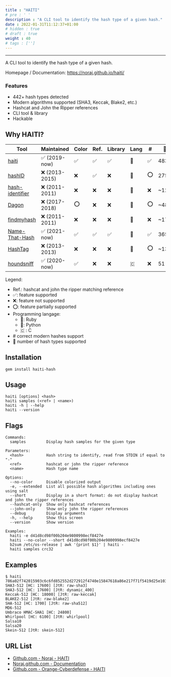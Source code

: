 ```yaml
---
title : "HAITI"
# pre : ' '
description : "A CLI tool to identify the hash type of a given hash."
date : 2022-01-31T11:12:37+01:00
# hidden : true
# draft : true
weight : 40
# tags : ['']
---
```


---

A CLI tool to identify the hash type of a given hash.

Homepage / Documentation: <https://noraj.github.io/haiti/>

### Features

- 442+ hash types detected
- Modern algorithms supported (SHA3, Keccak, Blake2, etc.)
- Hashcat and John the Ripper references
- CLI tool & library
- Hackable

## Why HAITI?

| Tool                                                                  | Maintained    | Color | Ref. | Library | Lang | #   | 🔢    |
| --------------------------------------------------------------------- | ------------- | ----- | ---- | ------- | ---- | --- | ---- |
| [haiti](https://github.com/noraj/haiti)                               | ✅ (2019-now)  | ✅     | ✅    | ✅       | 💎    | ✅   | 483+ |
| [hashID](https://github.com/psypanda/hashID)                          | ❌ (2013-2015) | ❌     | ✅    | ❌       | 🐍    | ⭕️   | 275  |
| [hash-identifier](https://code.google.com/archive/p/hash-identifier/) | ❌ (2011-2011) | ❌     | ❌    | ❌       | 🐍    | ❌   | ~126 |
| [Dagon](https://github.com/Ekultek/Dagon)                             | ❌ (2017-2018) | ⭕️     | ❌    | ❌       | 🐍    | ⭕️   | ~48  |
| [findmyhash](https://code.google.com/archive/p/findmyhash)            | ❌ (2011-2011) | ❌     | ❌    | ❌       | 🐍    | ❌   | ~17  |
| [Name-That-Hash](https://github.com/HashPals/Name-That-Hash)          | ✅ (2021-now)  | ✅     | ✅    | ✅       | 🐍    | ✅   | 365  |
| [HashTag](https://github.com/SmeegeSec/HashTag)                       | ❌ (2013-2013) | ❌     | ❌    | ❌       | 🐍    | ⭕   | ~137 |
| [houndsniff](https://github.com/MichaelDim02/houndsniff)              | ✅ (2020-now)  | ✅     | ❌    | ❌       | 🇨    | ❌   | 51   |

Legend:

- Ref.: hashcat and john the ripper matching reference
- ✅: feature supported
- ❌: feature not supported
- ⭕️: feature partially supported
- Programming langage:
  - 💎: Ruby
  - 🐍: Python
  - 🇨 : C
- \# correct modern hashes support
- 🔢 number of hash types supported

## Installation

```plain
gem install haiti-hash
```

## Usage

```plain
haiti [options] <hash>
haiti samples (<ref> | <name>)
haiti -h | --help
haiti --version
```

## Flags

```plain
Commands:
  samples         Display hash samples for the given type

Parameters:
  <hash>          Hash string to identify, read from STDIN if equal to "-"
  <ref>           hashcat or john the ripper reference
  <name>          Hash type name

Options:
  --no-color      Disable colorized output
  -e, --extended  List all possible hash algorithms including ones using salt
  --short         Display in a short format: do not display hashcat and john the ripper references
  --hashcat-only  Show only hashcat references
  --john-only     Show only john the ripper references
  --debug         Display arguments
  -h, --help      Show this screen
  --version       Show version

Examples:
  haiti -e d41d8cd98f00b204e9800998ecf8427e
  haiti --no-color --short d41d8cd98f00b204e9800998ecf8427e
  b2sum /etc/os-release | awk '{print $1}' | haiti -
  haiti samples crc32
```

## Examples

```plain
$ haiti 786a02f742015903c6c6fd852552d272912f4740e15847618a86e217f71f5419d25e1031afee585313896444934eb04b903a685b1448b755d56f701afe9be2ce
SHA3-512 [HC: 17600] [JtR: raw-sha3]
SHA3-512 [HC: 17600] [JtR: dynamic_400]
Keccak-512 [HC: 18000] [JtR: raw-keccak]
BLAKE2-512 [JtR: raw-blake2]
SHA-512 [HC: 1700] [JtR: raw-sha512]
MD6-512
Umbraco HMAC-SHA1 [HC: 24800]
Whirlpool [HC: 6100] [JtR: whirlpool]
Salsa10
Salsa20
Skein-512 [JtR: skein-512]
```

## URL List

- [Github.com - Noraj - HAITI](https://github.com/noraj/haiti)
- [Noraj.github.com - Documentation](https://noraj.github.io/haiti/#/)
- [Github.com - Orange-Cyberdefense - HAITI](https://github.com/Orange-Cyberdefense/haiti)
